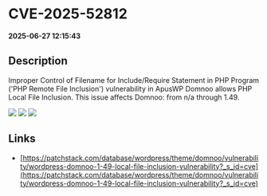 # CVE-2025-52812

**2025-06-27 12:15:43**

## Description
Improper Control of Filename for Include/Require Statement in PHP Program ('PHP Remote File Inclusion') vulnerability in ApusWP Domnoo allows PHP Local File Inclusion. This issue affects Domnoo: from n/a through 1.49.

![](https://img.shields.io/static/v1?label=Score&message=8.1&color=red)
![](https://img.shields.io/static/v1?label=Severity&message=HIGH&color=red)
![](https://img.shields.io/static/v1?label=CWE&message=RFI&color=green)

## Links
- [https://patchstack.com/database/wordpress/theme/domnoo/vulnerability/wordpress-domnoo-1-49-local-file-inclusion-vulnerability?_s_id=cve](https://patchstack.com/database/wordpress/theme/domnoo/vulnerability/wordpress-domnoo-1-49-local-file-inclusion-vulnerability?_s_id=cve)
